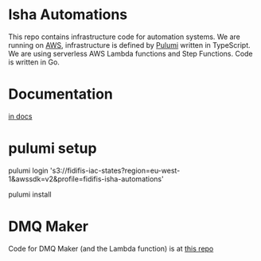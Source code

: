 # Isha Automations

This repo contains infrastructure code for automation systems.
We are running on [AWS](https://aws.amazon.com/), infrastructure is defined by [Pulumi](https://www.pulumi.com/) written in TypeScript.
We are using serverless AWS Lambda functions and Step Functions. Code is written in Go.

# Documentation

[in docs](./docs/)

# pulumi setup

pulumi login 's3://fidifis-iac-states?region=eu-west-1&awssdk=v2&profile=fidifis-isha-automations'

pulumi install

# DMQ Maker

Code for DMQ Maker (and the Lambda function) is at [this repo](https://github.com/Fidifis/DMQMaker)
